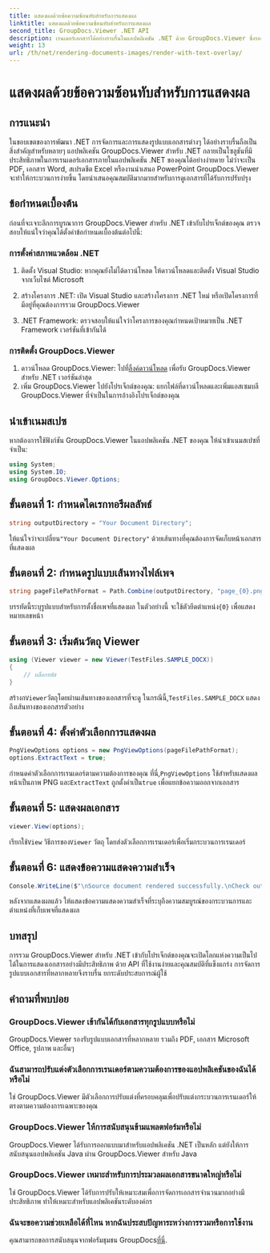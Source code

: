 ```yaml
---
title: แสดงผลด้วยข้อความซ้อนทับสำหรับการแสดงผล
linktitle: แสดงผลด้วยข้อความซ้อนทับสำหรับการแสดงผล
second_title: GroupDocs.Viewer .NET API
description: เรนเดอร์เอกสารได้อย่างราบรื่นในแอปพลิเคชัน .NET ด้วย GroupDocs.Viewer ซึ่งรองรับรูปแบบต่างๆ เพื่อประสบการณ์ผู้ใช้ที่ดียิ่งขึ้น
weight: 13
url: /th/net/rendering-documents-images/render-with-text-overlay/
---
```


# แสดงผลด้วยข้อความซ้อนทับสำหรับการแสดงผล

## การแนะนำ
ในขอบเขตของการพัฒนา .NET การจัดการและการแสดงรูปแบบเอกสารต่างๆ ได้อย่างราบรื่นถือเป็นสิ่งสำคัญสำหรับหลายๆ แอปพลิเคชัน GroupDocs.Viewer สำหรับ .NET กลายเป็นโซลูชันที่มีประสิทธิภาพในการเรนเดอร์เอกสารภายในแอปพลิเคชัน .NET ของคุณได้อย่างง่ายดาย ไม่ว่าจะเป็น PDF, เอกสาร Word, สเปรดชีต Excel หรืองานนำเสนอ PowerPoint GroupDocs.Viewer จะทำให้กระบวนการง่ายขึ้น โดยนำเสนอคุณสมบัติมากมายสำหรับการดูเอกสารที่ได้รับการปรับปรุง
## ข้อกำหนดเบื้องต้น
ก่อนที่จะเจาะลึกการบูรณาการ GroupDocs.Viewer สำหรับ .NET เข้ากับโปรเจ็กต์ของคุณ ตรวจสอบให้แน่ใจว่าคุณได้ตั้งค่าข้อกำหนดเบื้องต้นต่อไปนี้:
### การตั้งค่าสภาพแวดล้อม .NET
1. ติดตั้ง Visual Studio: หากคุณยังไม่ได้ดาวน์โหลด ให้ดาวน์โหลดและติดตั้ง Visual Studio จากเว็บไซต์ Microsoft
   
2. สร้างโครงการ .NET: เปิด Visual Studio และสร้างโครงการ .NET ใหม่ หรือเปิดโครงการที่มีอยู่ที่คุณต้องการรวม GroupDocs.Viewer
3. .NET Framework: ตรวจสอบให้แน่ใจว่าโครงการของคุณกำหนดเป้าหมายเป็น .NET Framework เวอร์ชันที่เข้ากันได้
### การติดตั้ง GroupDocs.Viewer
1.  ดาวน์โหลด GroupDocs.Viewer: ไปที่[ลิ้งค์ดาวน์โหลด](https://releases.groupdocs.com/viewer/net/) เพื่อรับ GroupDocs.Viewer สำหรับ .NET เวอร์ชันล่าสุด
2. เพิ่ม GroupDocs.Viewer ไปยังโปรเจ็กต์ของคุณ: แยกไฟล์ที่ดาวน์โหลดและเพิ่มแอสเซมบลี GroupDocs.Viewer ที่จำเป็นในการอ้างอิงโปรเจ็กต์ของคุณ

## นำเข้าเนมสเปซ
หากต้องการใช้ฟังก์ชัน GroupDocs.Viewer ในแอปพลิเคชัน .NET ของคุณ ให้นำเข้าเนมสเปซที่จำเป็น:
```csharp
using System;
using System.IO;
using GroupDocs.Viewer.Options;
```

## ขั้นตอนที่ 1: กำหนดไดเรกทอรีผลลัพธ์
```csharp
string outputDirectory = "Your Document Directory";
```
 ให้แน่ใจว่าจะเปลี่ยน`"Your Document Directory"` ด้วยเส้นทางที่คุณต้องการจัดเก็บหน้าเอกสารที่แสดงผล
## ขั้นตอนที่ 2: กำหนดรูปแบบเส้นทางไฟล์เพจ
```csharp
string pageFilePathFormat = Path.Combine(outputDirectory, "page_{0}.png");
```
 บรรทัดนี้ระบุรูปแบบสำหรับการตั้งชื่อเพจที่แสดงผล ในตัวอย่างนี้ จะใช้ตัวยึดตำแหน่ง`{0}` เพื่อแสดงหมายเลขหน้า
## ขั้นตอนที่ 3: เริ่มต้นวัตถุ Viewer
```csharp
using (Viewer viewer = new Viewer(TestFiles.SAMPLE_DOCX))
{
    // บล็อกรหัส
}
```
 สร้างก`Viewer`วัตถุโดยผ่านเส้นทางของเอกสารที่จะดู ในกรณีนี้,`TestFiles.SAMPLE_DOCX` แสดงถึงเส้นทางของเอกสารตัวอย่าง
## ขั้นตอนที่ 4: ตั้งค่าตัวเลือกการแสดงผล
```csharp
PngViewOptions options = new PngViewOptions(pageFilePathFormat);
options.ExtractText = true;
```
 กำหนดค่าตัวเลือกการเรนเดอร์ตามความต้องการของคุณ ที่นี่,`PngViewOptions` ใช้สำหรับแสดงผลหน้าเป็นภาพ PNG และ`ExtractText` ถูกตั้งค่าเป็น`true` เพื่อแยกข้อความออกจากเอกสาร
## ขั้นตอนที่ 5: แสดงผลเอกสาร
```csharp
viewer.View(options);
```
 เรียกใช้`View` วิธีการของ`Viewer` วัตถุ โดยส่งตัวเลือกการเรนเดอร์เพื่อเริ่มกระบวนการเรนเดอร์
## ขั้นตอนที่ 6: แสดงข้อความแสดงความสำเร็จ
```csharp
Console.WriteLine($"\nSource document rendered successfully.\nCheck output in {outputDirectory}.");
```
หลังจากแสดงผลแล้ว ให้แสดงข้อความแสดงความสำเร็จที่ระบุถึงความสมบูรณ์ของกระบวนการและตำแหน่งที่เก็บเพจที่แสดงผล

## บทสรุป
การรวม GroupDocs.Viewer สำหรับ .NET เข้ากับโปรเจ็กต์ของคุณจะเปิดโลกแห่งความเป็นไปได้ในการแสดงเอกสารอย่างมีประสิทธิภาพ ด้วย API ที่ใช้งานง่ายและคุณสมบัติที่แข็งแกร่ง การจัดการรูปแบบเอกสารที่หลากหลายจึงราบรื่น ยกระดับประสบการณ์ผู้ใช้
## คำถามที่พบบ่อย
### GroupDocs.Viewer เข้ากันได้กับเอกสารทุกรูปแบบหรือไม่
GroupDocs.Viewer รองรับรูปแบบเอกสารที่หลากหลาย รวมถึง PDF, เอกสาร Microsoft Office, รูปภาพ และอื่นๆ
### ฉันสามารถปรับแต่งตัวเลือกการเรนเดอร์ตามความต้องการของแอปพลิเคชันของฉันได้หรือไม่
ใช่ GroupDocs.Viewer มีตัวเลือกการปรับแต่งที่ครอบคลุมเพื่อปรับแต่งกระบวนการเรนเดอร์ให้ตรงตามความต้องการเฉพาะของคุณ
### GroupDocs.Viewer ให้การสนับสนุนข้ามแพลตฟอร์มหรือไม่
GroupDocs.Viewer ได้รับการออกแบบมาสำหรับแอปพลิเคชัน .NET เป็นหลัก แต่ยังให้การสนับสนุนแอปพลิเคชัน Java ผ่าน GroupDocs.Viewer สำหรับ Java
### GroupDocs.Viewer เหมาะสำหรับการประมวลผลเอกสารขนาดใหญ่หรือไม่
ใช่ GroupDocs.Viewer ได้รับการปรับให้เหมาะสมเพื่อการจัดการเอกสารจำนวนมากอย่างมีประสิทธิภาพ ทำให้เหมาะสำหรับแอปพลิเคชันระดับองค์กร
### ฉันจะขอความช่วยเหลือได้ที่ไหน หากฉันประสบปัญหาระหว่างการรวมหรือการใช้งาน
 คุณสามารถขอการสนับสนุนจากฟอรัมชุมชน GroupDocs[ที่นี่](https://forum.groupdocs.com/c/viewer/9).